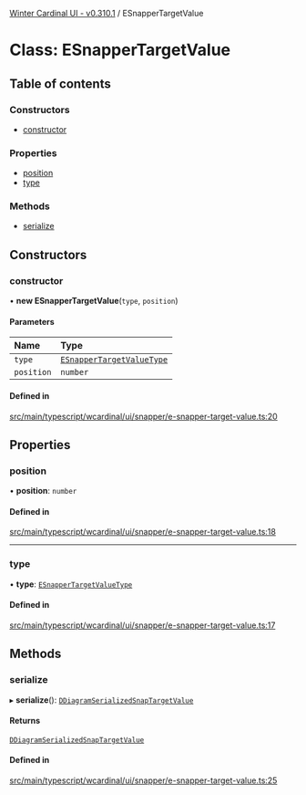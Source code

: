 [Winter Cardinal UI - v0.310.1](../index.md) / ESnapperTargetValue

# Class: ESnapperTargetValue

## Table of contents

### Constructors

- [constructor](ESnapperTargetValue.md#constructor)

### Properties

- [position](ESnapperTargetValue.md#position)
- [type](ESnapperTargetValue.md#type)

### Methods

- [serialize](ESnapperTargetValue.md#serialize)

## Constructors

### constructor

• **new ESnapperTargetValue**(`type`, `position`)

#### Parameters

| Name | Type |
| :------ | :------ |
| `type` | [`ESnapperTargetValueType`](../index.md#esnappertargetvaluetype-1) |
| `position` | `number` |

#### Defined in

[src/main/typescript/wcardinal/ui/snapper/e-snapper-target-value.ts:20](https://github.com/winter-cardinal/winter-cardinal-ui/blob/v0.310.1/src/main/typescript/wcardinal/ui/snapper/e-snapper-target-value.ts#L20)

## Properties

### position

• **position**: `number`

#### Defined in

[src/main/typescript/wcardinal/ui/snapper/e-snapper-target-value.ts:18](https://github.com/winter-cardinal/winter-cardinal-ui/blob/v0.310.1/src/main/typescript/wcardinal/ui/snapper/e-snapper-target-value.ts#L18)

___

### type

• **type**: [`ESnapperTargetValueType`](../index.md#esnappertargetvaluetype-1)

#### Defined in

[src/main/typescript/wcardinal/ui/snapper/e-snapper-target-value.ts:17](https://github.com/winter-cardinal/winter-cardinal-ui/blob/v0.310.1/src/main/typescript/wcardinal/ui/snapper/e-snapper-target-value.ts#L17)

## Methods

### serialize

▸ **serialize**(): [`DDiagramSerializedSnapTargetValue`](../interfaces/DDiagramSerializedSnapTargetValue.md)

#### Returns

[`DDiagramSerializedSnapTargetValue`](../interfaces/DDiagramSerializedSnapTargetValue.md)

#### Defined in

[src/main/typescript/wcardinal/ui/snapper/e-snapper-target-value.ts:25](https://github.com/winter-cardinal/winter-cardinal-ui/blob/v0.310.1/src/main/typescript/wcardinal/ui/snapper/e-snapper-target-value.ts#L25)

